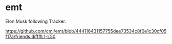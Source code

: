 # emt
Elon Musk following Tracker.

https://github.com/cmj/emt/blob/444116431157755dee73534c8f0e1c30cf05f17a/friends.diff#L1-L50
